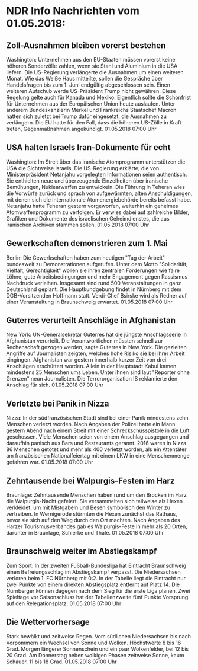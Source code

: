 # NDR Info Nachrichten vom 01.05.2018:


## Zoll-Ausnahmen bleiben vorerst bestehen
Washington: Unternehmen aus den EU-Staaten müssen vorerst keine höheren Sonderzölle zahlen, wenn sie Stahl und Aluminium in die USA liefern. Die US-Regierung verlängerte die Ausnahmen um einen weiteren Monat. Wie das Weiße Haus mitteilte, sollen die Gespräche über Handelsfragen bis zum 1. Juni endgültig abgeschlossen sein. Einen weiteren Aufschub werde US-Präsident Trump nicht gewähren. Diese Regelung gelte auch für Kanada und Mexiko. Eigentlich sollte die Schonfrist für Unternehmen aus der Europäischen Union heute auslaufen. Unter anderem Bundeskanzlerin Merkel und Frankreichs Staatschef Macron hatten sich zuletzt bei Trump dafür eingesetzt, die Ausnahmen zu verlängern. Die EU hatte für den Fall, dass die höheren US-Zölle in Kraft treten, Gegenmaßnahmen angekündigt. 01.05.2018 07:00 Uhr 

## USA halten Israels Iran-Dokumente für echt
Washington: Im Streit über das iranische Atomprogramm unterstützen die USA die Sichtweise Israels. Die US-Regierung erklärte, die von Ministerpräsident Netanjahu vorgelegten Informationen seien authentisch. Sie enthielten neue und überzeugende Einzelheiten über iranische Bemühungen, Nuklearwaffen zu entwickeln. Die Führung in Teheran wies die Vorwürfe zurück und sprach von aufgewärmten, alten Anschuldigungen, mit denen sich die internationale Atomenergiebehörde bereits befasst habe. Netanjahu hatte Teheran gestern vorgeworfen, weiterhin ein geheimes Atomwaffenprogramm zu verfolgen. Er verwies dabei auf zahlreiche Bilder, Grafiken und Dokumente des israelischen Geheimdienstes, die aus iranischen Archiven stammen sollen. 01.05.2018 07:00 Uhr 

## Gewerkschaften demonstrieren zum 1. Mai
Berlin: Die Gewerkschaften haben zum heutigen "Tag der Arbeit" bundesweit zu Demonstrationen aufgerufen. Unter dem Motto "Solidarität, Vielfalt, Gerechtigkeit" wollen sie ihren zentralen Forderungen wie faire Löhne, gute Arbeitsbedingungen und mehr Engagement gegen Rassismus Nachdruck verleihen. Insgesamt sind rund 500 Veranstaltungen in ganz Deutschland geplant. Die Hauptkundgebung findet in Nürnberg mit dem DGB-Vorsitzenden Hoffmann statt. Verdi-Chef Bsirske wird als Redner auf einer Veranstaltung in Braunschweig erwartet. 01.05.2018 07:00 Uhr 

## Guterres verurteilt Anschläge in Afghanistan
New York: UN-Generalsekretär Guterres hat die jüngste Anschlagsserie in Afghanistan verurteilt. Die Verantwortlichen müssten schnell zur Rechenschaft gezogen werden, sagte Guterres in New York. Die gezielten Angriffe auf Journalisten zeigten, welches hohe Risiko sie bei ihrer Arbeit eingingen. Afghanistan war gestern innerhalb kurzer Zeit von drei Anschlägen erschüttert worden. Allein in der Hauptstadt Kabul kamen mindestens 25 Menschen ums Leben. Unter ihnen sind laut "Reporter ohne Grenzen" neun Journalisten. Die Terrororganisation IS reklamierte den Anschlag für sich. 01.05.2018 07:00 Uhr 

## Verletzte bei Panik in Nizza
Nizza: In der südfranzösischen Stadt sind bei einer Panik mindestens zehn Menschen verletzt worden. Nach Angaben der Polizei hatte ein Mann gestern Abend nach einem Streit mit einer Schreckschusspistole in die Luft geschossen. Viele Menschen seien von einem Anschlag ausgegangen und daraufhin panisch aus Bars und Restaurants gerannt. 2016 waren in Nizza 86 Menschen getötet und mehr als 400 verletzt worden, als ein Attentäter am französischen Nationalfeiertag mit einem LKW in eine Menschenmenge gefahren war. 01.05.2018 07:00 Uhr 

## Zehntausende bei Walpurgis-Festen im Harz
Braunlage: Zehntausende Menschen haben rund um den Brocken im Harz die Walpurgis-Nacht gefeiert. Sie versammelten sich teilweise als Hexen verkleidet, um mit Mistgabeln und Besen symbolisch den Winter zu vertreiben. In Wernigerode stürmten die Hexen zunächst das Rathaus, bevor sie sich auf den Weg durch den Ort machten. Nach Angaben des Harzer Tourismusverbandes gab es Walpurgis-Feste in mehr als 20 Orten, darunter in Braunlage, Schierke und Thale. 01.05.2018 07:00 Uhr 

## Braunschweig weiter im Abstiegskampf
Zum Sport: In der zweiten Fußball-Bundesliga hat Eintracht Braunschweig einen Befreiungsschlag im Abstiegskampf verpasst. Die Niedersachsen verloren beim 1. FC Nürnberg mit 0:2. In der Tabelle liegt die Eintracht nur zwei Punkte von einem direkten Abstiegsplatz entfernt auf Platz 14. Die Nürnberger können dagegen nach dem Sieg für die erste Liga planen. Zwei Spieltage vor Saisonschluss hat der Tabellenzweite fünf Punkte Vorsprung auf den Relegationsplatz. 01.05.2018 07:00 Uhr 

## Die Wettervorhersage
Stark bewölkt und zeitweise Regen. Vom südlichen Niedersachsen bis nach Vorpommern ein Wechsel von Sonne und Wolken. Höchstwerte 8 bis 16 Grad. Morgen längerer Sonnenschein und ein paar Wolkenfelder, bei 12 bis 20 Grad. Am Donnerstag neben wolkigen Phasen zeitweise Sonne, kaum Schauer, 11 bis 18 Grad. 01.05.2018 07:00 Uhr 
